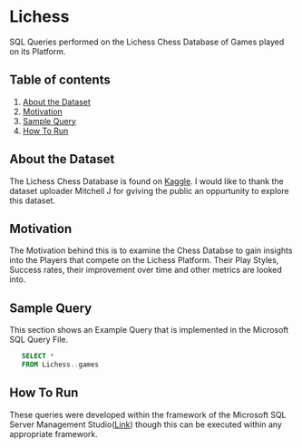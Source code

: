 # Lichess

SQL Queries performed on the Lichess Chess Database of Games played on its Platform.

## Table of contents
1. [About the Dataset](#introduction)
2. [Motivation](#paragraph1)    
3. [Sample Query](#paragraph2)
4. [How To Run](#paragraph3)



## About the Dataset <a name="introduction"></a>
The Lichess Chess Database is found on [Kaggle][1]. I would like to thank the dataset uploader Mitchell J for gviving the public an oppurtunity to explore this dataset.

[1]: https://www.kaggle.com/datasnaek/chess

## Motivation <a name="paragraph1"></a>
The Motivation behind this is to examine the Chess Databse to gain insights into the Players that compete on the Lichess Platform. Their Play Styles, Success rates, their improvement over time and other metrics are looked into.

## Sample Query <a name="paragraph2"></a>
This section shows an Example Query that is implemented in the Microsoft SQL Query File.

```sql
   SELECT * 
   FROM Lichess..games
```
## How To Run <a name="paragraph3"></a>
These queries were developed within the framework of the Microsoft SQL Server Management Studio([Link][2]) though this can be executed within any appropriate framework.

[2]: https://docs.microsoft.com/en-us/sql/ssms/download-sql-server-management-studio-ssms?view=sql-server-ver15

